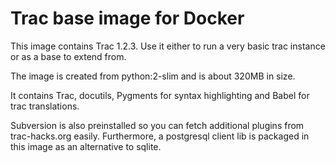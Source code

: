 # Trac base image for Docker

This image contains Trac 1.2.3. Use it either to run a very basic trac
instance or as a base to extend from.

The image is created from python:2-slim and is about 320MB in size.

It contains Trac, docutils, Pygments for syntax highlighting and Babel for
trac translations.

Subversion is also preinstalled so you can fetch additional plugins from trac-hacks.org easily.
Furthermore, a postgresql client lib is packaged in this image as an alternative to sqlite.
